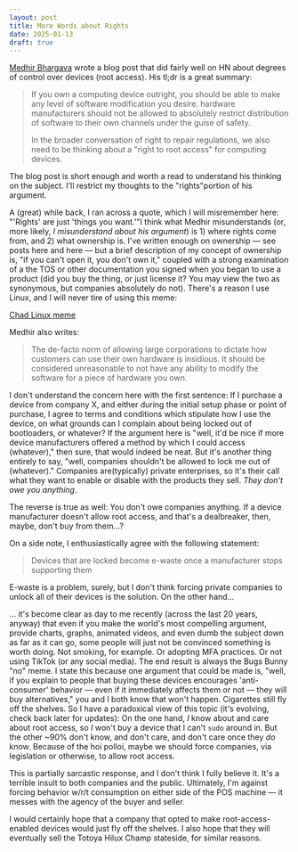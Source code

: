 ```yaml
---  
layout: post
title: More Words about Rights
date: 2025-01-13
draft: true
---
```


[Medhir Bhargava](https://medhir.com/blog/right-to-root-access) wrote a blog post that did fairly well on HN about degrees of control over devices (root access). His tl;dr is a great summary:

>If you own a computing device outright, you should be able to make any level of software modification you desire. hardware manufacturers should not be allowed to absolutely restrict distribution of software to their own channels under the guise of safety.
>
>In the broader conversation of right to repair regulations, we also need to be thinking about a "right to root access" for computing devices.

The blog post is short enough and worth a read to understand his thinking on the subject. I'll restrict my thoughts to the "rights"portion of his argument.

A (great) while back, I ran across a quote, which I will misremember here: "'Rights' are just 'things you want.'"I think what Medhir misunderstands (or, more likely, *I misunderstand about his argument*) is 1) where rights come from, and 2) what ownership is. I've written enough on ownership — see posts here and here — but a brief description of my concept of ownership is, "if you can't open it, you don't own it," coupled with a strong examination of a the TOS or other documentation you signed when you began to use a product (did you buy the thing, or just license it? You may view the two as synonymous, but companies absolutely do not). There's a reason I use Linux, and I will never tire of using this meme:

[Chad Linux meme](https://github.com/belmead/blog/blob/master/images/chad-linux.jpg "Chad Linux meme")

Medhir also writes:

> The de-facto norm of allowing large corporations to dictate how customers can use their own hardware is insidious. It should be considered unreasonable to not have any ability to modify the software for a piece of hardware you own.

I don't understand the concern here with the first sentence: If I purchase a device from company X, and either during the initial setup phase or point of purchase, I agree to terms and conditions which stipulate how I use the device, on what grounds can I complain about being locked out of bootloaders, or whatever? If the argument here is "well, it'd be nice if more device manufacturers offered a method by which I could access (whatever)," then sure, that would indeed be neat. But it's another thing entirely to say, "well, companies shouldn't be allowed to lock me out of (whatever)." Companies are(typically) private enterprises, so it's their call what they want to enable or disable with the products they sell. *They don't owe you anything*.

The reverse is true as well: You don't owe companies anything. If a device manufacturer doesn't allow root access, and that's a dealbreaker, then, maybe, don't buy from them...? 

On a side note, I enthusiastically agree with the following statement:

> Devices that are locked become e-waste once a manufacturer stops supporting them

E-waste is a problem, surely, but I don't think forcing private companies to unlock all of their devices is the solution. On the other hand...

... it's become clear as day to me recently (across the last 20 years, anyway) that even if you make the world's most compelling argument, provide charts, graphs, animated videos, and even dumb the subject down as far as it can go, some people will just not be convinced something is worth doing. Not smoking, for example. Or adopting MFA practices. Or not using TikTok (or any social media). The end result is always the Bugs Bunny "no" meme. I state this because one argument that could be made is, "well, if you explain to people that buying these devices encourages 'anti-consumer' behavior — even if it immediately affects them or not — they will buy alternatives," you and I both know that won't happen. Cigarettes still fly off the shelves. So I have a paradoxical view of this topic (it's evolving, check back later for updates): On the one hand, *I* know about and care about root access, so *I* won't buy a device that I can't `sudo` around in. But the other ~90% don't know, and don't care, and don't care once they *do* know. Because of the hoi polloi, maybe we should force companies, via legislation or otherwise, to allow root access.

This is partially sarcastic response, and I don't think I fully believe it. It's a terrible insult to both companies and the public. Ultimately, I'm against forcing behavior w/r/t consumption on either side of the POS machine — it messes with the agency of the buyer and seller.

I would certainly hope that a company that opted to make root-access-enabled devices would just fly off the shelves. I also hope that they will eventually sell the Totoya Hilux Champ stateside, for similar reasons. 

